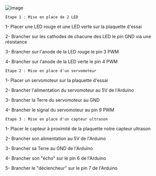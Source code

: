 ![image](https://github.com/Lial-Fiscelli/TP-DS/assets/154502501/862c9360-5f7a-4bf5-97ab-528d5ada917c)

    Étape 1 : Mise en place de 2 LED
1- Placer une LED rouge et une LED verte sur la plaquette d'essai


2- Brancher sur les cathodes de chacune des LED le pin GND via une résistance


3- Brancher sur l'anode de la LED rouge le pin 3 PWM


4- Brancher sur l'anode de la LED verte le pin 4 PWM

    Étape 2 : Mise en place d'un servomoteur
1- Placer un servomoteur sur la plaquette d'essai


2- Brancher l'alimentation du servomoteur au 5V de l'Arduino


3- Brancher la Terre du servomoteur au GND


4- Brancher le signal du servomoteur au pin 9 PWM


    Étape 3 : Mise en place d'un capteur ultrason
1- Placer le capteur à proximité de la plaquette notre capteur ultrason


2- Brancher son alimentation au 5V de l'Arduino


3- Brancher sa Terre au GND de l'Arduino


4- Brancher son "écho" sur le pin 6 de l'Arduino


5- Brancher le "déclencheur" sur le pin 7 de l'Arduino
